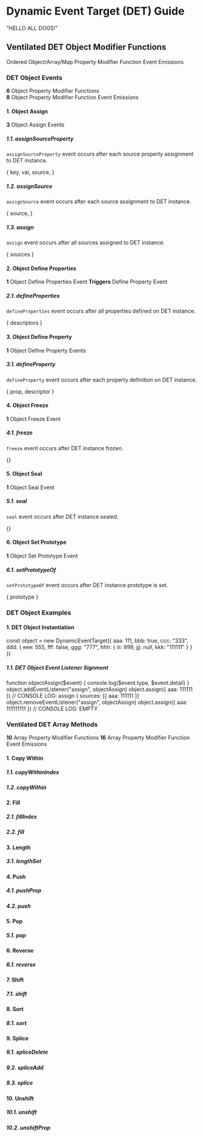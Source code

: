 # Dynamic Event Target (DET) Guide
"HELLO ALL DOGS!"
## Ventilated DET Object Modifier Functions
Ordered Object/Array/Map Property Modifier Function Event Emissions
### DET Object Events
**6** Object Property Modifier Functions  
**8** Object Property Modifier Function Event Emissions  
#### 1. Object Assign
**3** Object Assign Events
##### 1.1. assignSourceProperty
`assignSourceProperty` event occurs after each source property assignment to DET instance. 

{
  key,
  val,
  source,
}

##### 1.2. assignSource
`assignSource` event occurs after each source assignment to DET instance. 

{
  source,
}

##### 1.3. assign
`assign` event occurs after all sources assigned to DET instance. 

{
  sources
}

#### 2. Object Define Properties
**1** Object Define Properties Event
**Triggers** Define Property Event
##### 2.1. defineProperties
`defineProperties` event occurs after all properties defined on DET instance. 

{
  descriptors
}

#### 3. Object Define Property
**1** Object Define Property Events
##### 3.1. defineProperty
`defineProperty` event occurs after each property definition on DET instance. 

{
  prop,
  descriptor
}

#### 4. Object Freeze
**1** Object Freeze Event
##### 4.1. freeze
`freeze` event occurs after DET instance frozen. 

{}

#### 5. Object Seal
**1** Object Seal Event
##### 5.1. seal
`seal` event occurs after DET instance sealed. 

{}

#### 6. Object Set Prototype
**1** Object Set Prototype Event
##### 6.1. setPrototypeOf
`setPrototypeOf` event occurs after DET instance prototype is set. 

{
  prototype
}

### DET Object Examples
#### 1. DET Object Instantiation

const object = new DynamicEventTarget({
  aaa: 111,
  bbb: true,
  ccc: "333",
  ddd: {
    eee: 555,
    fff: false,
    ggg: "777",
    hhh: {
      iii: 999,
      jjj: null,
      kkk: "111111"
    }
  }
})

##### 1.1. DET Object Event Listener Signment

function objectAssign($event) { console.log($event.type, $event.detail) }
object.addEventListener("assign", objectAssign)
object.assign({ aaa: 111111 })
// CONSOLE LOG: assign { sources: [{ aaa: 111111 }]
object.removeEventListener("assign", objectAssign)
object.assign({ aaa: 111111111 })
// CONSOLE LOG: EMPTY

### Ventilated DET Array Methods
**10** Array Property Modifier Functions
**16** Array Property Modifier Function Event Emissions
#### 1. Copy Within
##### 1.1. copyWithinIndex
##### 1.2. copyWithin
#### 2. Fill
##### 2.1. fillIndex
##### 2.2. fill
#### 3. Length
##### 3.1. lengthSet
#### 4. Push
##### 4.1. pushProp
##### 4.2. push
#### 5. Pop
##### 5.1. pop
#### 6. Reverse
##### 6.1. reverse
#### 7. Shift
##### 7.1. shift
#### 8. Sort
##### 8.1. sort
#### 9. Splice
##### 9.1. spliceDelete
##### 9.2. spliceAdd
##### 9.3. splice
#### 10. Unshift
##### 10.1. unshift
##### 10.2. unshiftProp